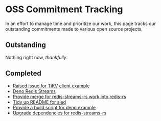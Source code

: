 # OSS Commitment Tracking

In an effort to manage time and prioritize our work,
this page tracks our outstanding commitments made to
various open source projects.

## Outstanding

Nothing right now, _thankfully_.

## Completed

- [Raised issue for TiKV client example](./hello_tikv.html#report-these-issues)
- [Deno Redis Streams](https://github.com/keroxp/deno-redis/pull/86)
- [Provide merge for redis-streams-rs work into redis-rs](https://github.com/mitsuhiko/redis-rs/pull/319)
- [Tidy up README for sled](https://github.com/spacejam/sled/pull/1075)
- [Provide a build script for deno example](https://github.com/lampewebdev/wasm_deno_example/pull/1/files)
- [Upgrade dependencies for redis-streams-rs](https://github.com/grippy/redis-streams-rs/pull/13)
